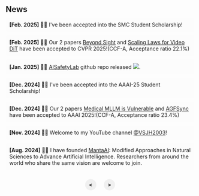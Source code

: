 <h1 id="news"></h1>

<h2 style="margin: 30px 0px 10px;">News</h2>

<div class="news-carousel">
  <div class="news-container">
    <ul id="news-list">
      <li><strong>[Feb. 2025]</strong> 🎉🎉 I've been accepted into the SMC Student Scholarship!</li>
      <li><strong>[Feb. 2025]</strong> 🎉🎉 Our 2 papers <span style="color:#f59ab2"><a href="https://arxiv.org/pdf/2411.16824">Beyond Sight</a></span> and <span style="color:#f59ab2"><a href="https://arxiv.org/pdf/2411.17470">Scaling Laws for Video DiT</a></span> have been accepted to CVPR 2025!(CCF-A, Acceptance ratio 22.1%)</li>
      <li><strong>[Jan. 2025]</strong> 🎉🎉 <span style="color:#f59ab2"><a href="https://github.com/thu-coai/AISafetyLab">AISafetyLab</a></span> github repo released <a href='https://github.com/thu-coai/AISafetyLab'><img src="https://img.shields.io/github/stars/thu-coai/AISafetyLab"></a>.</li>
      <li><strong>[Dec. 2024]</strong> 🎉🎉 I've been accepted into the AAAI-25 Student Scholarship!</li>
      <li><strong>[Dec. 2024]</strong> 🎉🎉 Our 2 papers <span style="color:#f59ab2"><a href="https://arxiv.org/pdf/2405.20775">Medical MLLM is Vulnerable</a></span> and <span style="color:#f59ab2"><a href="https://arxiv.org/pdf/2403.13352">AGFSync</a></span> have been accepted to AAAI 2025!(CCF-A, Acceptance ratio 23.4%)</li>
      <li><strong>[Nov. 2024]</strong> 🎉🎉 Welcome to my YouTube channel <span style="color:#f59ab2"><a href="https://youtube.com/@VSJH2003">@VSJH2003</a></span>!</li>
      <li><strong>[Aug. 2024]</strong> 🎉🎉 I have founded <span style="color:#f59ab2"><a href="https://github.com/MantaAI">MantaAI</a></span>: Modified Approaches in Natural Sciences to Advance Artificial Intelligence. Researchers from around the world who share the same vision are welcome to join.</li>
    </ul>
  </div>
  
  <div class="carousel-controls">
    <button id="prev-btn" aria-label="Previous news">&lt;</button>
    <div class="carousel-indicators" id="carousel-indicators"></div>
    <button id="next-btn" aria-label="Next news">&gt;</button>
  </div>
</div>

<style>
  .news-carousel {
    position: relative;
    max-width: 100%;
    margin: 0 auto;
  }
  
  .news-container {
    overflow: hidden;
  }
  
  #news-list {
    transition: transform 0.4s ease;
    list-style-type: none;
    padding: 0;
    margin: 0;
  }
  
  #news-list li {
    margin-bottom: 10px;
    padding: 10px;
    background-color: rgba(240, 240, 240, 0.1);
    border-radius: 4px;
  }
  
  .carousel-controls {
    display: flex;
    justify-content: center;
    align-items: center;
    margin-top: 15px;
  }
  
  #prev-btn, #next-btn {
    background-color: #f0f0f0;
    border: none;
    border-radius: 50%;
    width: 30px;
    height: 30px;
    cursor: pointer;
    font-weight: bold;
    margin: 0 10px;
  }
  
  #prev-btn:hover, #next-btn:hover {
    background-color: #e0e0e0;
  }
  
  .carousel-indicators {
    display: flex;
    justify-content: center;
    gap: 5px;
  }
  
  .indicator {
    width: 10px;
    height: 10px;
    border-radius: 50%;
    background-color: #ccc;
    cursor: pointer;
  }
  
  .indicator.active {
    background-color: #f59ab2;
  }
</style>

<script>
  document.addEventListener('DOMContentLoaded', function() {
    const newsList = document.getElementById('news-list');
    const prevBtn = document.getElementById('prev-btn');
    const nextBtn = document.getElementById('next-btn');
    const indicators = document.getElementById('carousel-indicators');
    
    const newsItems = Array.from(newsList.children);
    const itemsPerPage = 5;
    const totalPages = Math.ceil(newsItems.length / itemsPerPage);
    let currentPage = 0;
    
    // Hide all items initially
    newsItems.forEach((item, index) => {
      if (index >= itemsPerPage) {
        item.style.display = 'none';
      }
    });
    
    // Create indicators
    for (let i = 0; i < totalPages; i++) {
      const indicator = document.createElement('div');
      indicator.classList.add('indicator');
      if (i === 0) {
        indicator.classList.add('active');
      }
      indicator.addEventListener('click', () => {
        goToPage(i);
      });
      indicators.appendChild(indicator);
    }
    
    function goToPage(page) {
      if (page < 0 || page >= totalPages) return;
      
      currentPage = page;
      
      // Hide all items
      newsItems.forEach(item => {
        item.style.display = 'none';
      });
      
      // Show items for current page
      const startIndex = currentPage * itemsPerPage;
      const endIndex = Math.min(startIndex + itemsPerPage, newsItems.length);
      
      for (let i = startIndex; i < endIndex; i++) {
        newsItems[i].style.display = 'block';
      }
      
      // Update indicators
      Array.from(indicators.children).forEach((indicator, index) => {
        if (index === currentPage) {
          indicator.classList.add('active');
        } else {
          indicator.classList.remove('active');
        }
      });
    }
    
    prevBtn.addEventListener('click', () => {
      goToPage(currentPage - 1);
    });
    
    nextBtn.addEventListener('click', () => {
      goToPage(currentPage + 1);
    });
  });
</script>
<!-- <li><strong>[Aug. 2024]</strong> 🎉🎉 <span style="color:#f59ab2"><a href="https://arxiv.org/pdf/2407.21669">Synth-Empathy</a></span> github repo released <a href='https://github.com/Aurora-slz/Synth-Empathy'><img src="https://img.shields.io/github/stars/Aurora-slz/Synth-Empathy"></a>.</li>
<li><strong>[Aug. 2024]</strong> 🎉🎉 <span style="color:#f59ab2"><a href="https://arxiv.org/pdf/2407.20756">SynthVLM</a></span> github repo released <a href='https://github.com/starriver030515/SynthVLM'><img src="https://img.shields.io/github/stars/starriver030515/SynthVLM"></a>.</li> -->
<!-- <li><strong>[Jun. 2024]</strong> 🎉🎉 <span style="color:#f59ab2"><a href="https://arxiv.org/abs/2405.20775">O2M_attack</a></span> dataset 3MAD-Tiny-1K released <a href="https://huggingface.co/datasets/MedMLLM-attack/3MAD-Tiny-1K"><img src="../images/dataset-on-hf-sm.svg"></a> 3MAD-66K released <a href="https://huggingface.co/datasets/MedMLLM-attack/3MAD-66K"><img src="../images/dataset-on-hf-sm.svg"></a>.</li> -->
<!-- <li><strong>[Jun. 2024]</strong> 🎉🎉 <span style="color:#f59ab2"><a href="https://arxiv.org/abs/2405.20775">O2M_attack</a></span> github repo released <a href='https://github.com/dirtycomputer/O2M_attack'><img src="https://img.shields.io/github/stars/dirtycomputer/O2M_attack"></a>.</li> -->